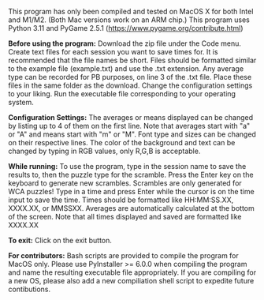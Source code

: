 This program has only been compiled and tested on MacOS X for both Intel and M1/M2. (Both Mac versions work on an ARM chip.)
This program uses Python 3.11 and PyGame 2.5.1 (https://www.pygame.org/contribute.html)

**Before using the program:**
Download the zip file under the Code menu. 
Create text files for each session you want to save times for.
It is recommended that the file names be short. 
Files should be formatted similar to the example file (example.txt) and use the .txt extension.
Any average type can be recorded for PB purposes, on line 3 of the .txt file.
Place these files in the same folder as the download.
Change the configuration settings to your liking.
Run the executable file corresponding to your operating system.

**Configuration Settings:**
The averages or means displayed can be changed by listing up to 4 of them on the first line.
Note that averages start with "a" or "A" and means start with "m" or "M".
Font type and sizes can be changed on their respective lines.
The color of the background and text can be changed by typing in RGB values, only R,G,B is acceptable. 

**While running:**
To use the program, type in the session name to save the results to, then the puzzle type for the scramble.
Press the Enter key on the keyboard to generate new scrambles.
Scrambles are only generated for WCA puzzles!
Type in a time and press Enter while the cursor is on the time input to save the time.
Times should be formatted like HH:MM:SS.XX, XXXX.XX, or MMSSXX.
Averages are automatically calculated at the bottom of the screen. 
Note that all times displayed and saved are formatted like XXXX.XX

**To exit:**
Click on the exit button.

__For contributors:__
Bash scripts are provided to compile the program for MacOS only.
Please use PyInstaller >= 6.0.0 when compiling the program and name the resulting executable file appropriately.
If you are compiling for a new OS, please also add a new compiliation shell script to expedite future contibutions.